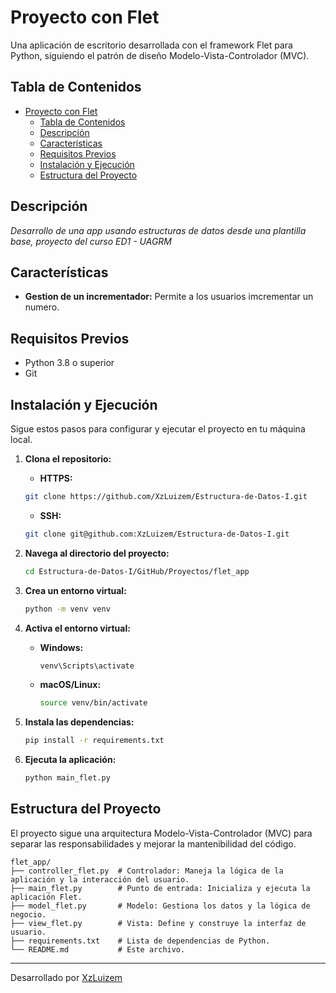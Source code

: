 # Proyecto con Flet

Una aplicación de escritorio desarrollada con el framework Flet para Python, siguiendo el patrón de diseño Modelo-Vista-Controlador (MVC).

## Tabla de Contenidos

- [Proyecto con Flet](#proyecto-con-flet)
  - [Tabla de Contenidos](#tabla-de-contenidos)
  - [Descripción](#descripción)
  - [Características](#características)
  - [Requisitos Previos](#requisitos-previos)
  - [Instalación y Ejecución](#instalación-y-ejecución)
  - [Estructura del Proyecto](#estructura-del-proyecto)

## Descripción

*Desarrollo de una app usando estructuras de datos desde una plantilla base, proyecto del curso ED1 - UAGRM*

## Características

- **Gestion de un incrementador:** Permite a los usuarios imcrementar un numero.

## Requisitos Previos

- Python 3.8 o superior
- Git

## Instalación y Ejecución

Sigue estos pasos para configurar y ejecutar el proyecto en tu máquina local.

1.  **Clona el repositorio:**
    - **HTTPS:**
      
    ```bash
    git clone https://github.com/XzLuizem/Estructura-de-Datos-I.git
    ```
    - **SSH:**
    ```bash
    git clone git@github.com:XzLuizem/Estructura-de-Datos-I.git
    ```

2.  **Navega al directorio del proyecto:**
    ```bash
    cd Estructura-de-Datos-I/GitHub/Proyectos/flet_app
    ```

3.  **Crea un entorno virtual:**
    ```bash
    python -m venv venv
    ```

4.  **Activa el entorno virtual:**
    - **Windows:**
      ```bash
      venv\Scripts\activate
      ```
    - **macOS/Linux:**
      ```bash
      source venv/bin/activate
      ```

5.  **Instala las dependencias:**
    ```bash
    pip install -r requirements.txt
    ```

6.  **Ejecuta la aplicación:**
    ```bash
    python main_flet.py
    ```

## Estructura del Proyecto

El proyecto sigue una arquitectura Modelo-Vista-Controlador (MVC) para separar las responsabilidades y mejorar la mantenibilidad del código.

```
flet_app/
├── controller_flet.py  # Controlador: Maneja la lógica de la aplicación y la interacción del usuario.
├── main_flet.py        # Punto de entrada: Inicializa y ejecuta la aplicación Flet.
├── model_flet.py       # Modelo: Gestiona los datos y la lógica de negocio.
├── view_flet.py        # Vista: Define y construye la interfaz de usuario.
├── requirements.txt    # Lista de dependencias de Python.
└── README.md           # Este archivo.
```

---
Desarrollado por [XzLuizem](https://github.com/XzLuizem)